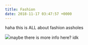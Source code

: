 ```yaml
---
title: Fashion
date: 2018-11-17 03:47:57 +0000
---
```

haha this is ALL about fashion assholes

![](/media/ruizwar1.jpg)maybe there is more info here? idk